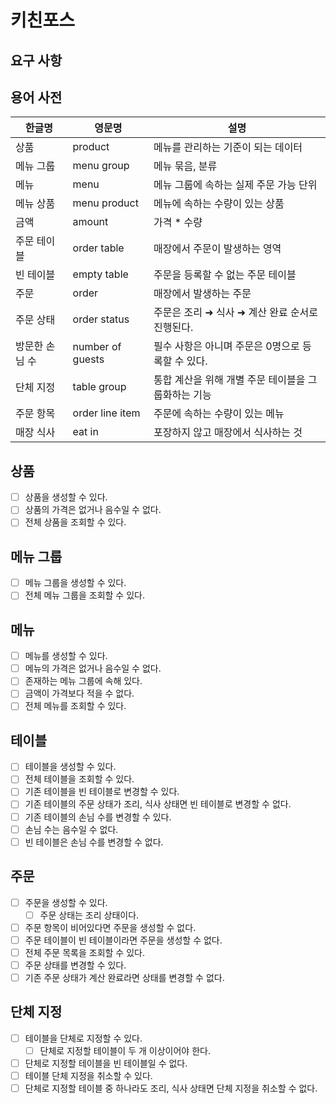 # 키친포스

## 요구 사항

## 용어 사전

| 한글명 | 영문명 | 설명 |
| --- | --- | --- |
| 상품 | product | 메뉴를 관리하는 기준이 되는 데이터 |
| 메뉴 그룹 | menu group | 메뉴 묶음, 분류 |
| 메뉴 | menu | 메뉴 그룹에 속하는 실제 주문 가능 단위 |
| 메뉴 상품 | menu product | 메뉴에 속하는 수량이 있는 상품 |
| 금액 | amount | 가격 * 수량 |
| 주문 테이블 | order table | 매장에서 주문이 발생하는 영역 |
| 빈 테이블 | empty table | 주문을 등록할 수 없는 주문 테이블 |
| 주문 | order | 매장에서 발생하는 주문 |
| 주문 상태 | order status | 주문은 조리 ➜ 식사 ➜ 계산 완료 순서로 진행된다. |
| 방문한 손님 수 | number of guests | 필수 사항은 아니며 주문은 0명으로 등록할 수 있다. |
| 단체 지정 | table group | 통합 계산을 위해 개별 주문 테이블을 그룹화하는 기능 |
| 주문 항목 | order line item | 주문에 속하는 수량이 있는 메뉴 |
| 매장 식사 | eat in | 포장하지 않고 매장에서 식사하는 것 |


## 상품
- [ ] 상품을 생성할 수 있다.
- [ ] 상품의 가격은 없거나 음수일 수 없다.
- [ ] 전체 상품을 조회할 수 있다.

## 메뉴 그룹
- [ ] 메뉴 그룹을 생성할 수 있다.
- [ ] 전체 메뉴 그룹을 조회할 수 있다.

## 메뉴
- [ ] 메뉴를 생성할 수 있다.
- [ ] 메뉴의 가격은 없거나 음수일 수 없다.
- [ ] 존재하는 메뉴 그룹에 속해 있다.
- [ ] 금액이 가격보다 적을 수 없다.
- [ ] 전체 메뉴를 조회할 수 있다.

## 테이블
- [ ] 테이블을 생성할 수 있다.
- [ ] 전체 테이블을 조회할 수 있다.
- [ ] 기존 테이블을 빈 테이블로 변경할 수 있다.
- [ ] 기존 테이블의 주문 상태가 조리, 식사 상태면 빈 테이블로 변경할 수 없다.
- [ ] 기존 테이블의 손님 수를 변경할 수 있다.
- [ ] 손님 수는 음수일 수 없다.
- [ ] 빈 테이블은 손님 수를 변경할 수 없다.

## 주문
- [ ] 주문을 생성할 수 있다.
  - [ ] 주문 상태는 조리 상태이다.
- [ ] 주문 항목이 비어있다면 주문을 생성할 수 없다.
- [ ] 주문 테이블이 빈 테이블이라면 주문을 생성할 수 없다.
- [ ] 전체 주문 목록을 조회할 수 있다.
- [ ] 주문 상태를 변경할 수 있다.
- [ ] 기존 주문 상태가 계산 완료라면 상태를 변경할 수 없다.

## 단체 지정
- [ ] 테이블을 단체로 지정할 수 있다.
  - [ ] 단체로 지정할 테이블이 두 개 이상이어야 한다.
- [ ] 단체로 지정할 테이블을 빈 테이블일 수 없다.
- [ ] 테이블 단체 지정을 취소할 수 있다.
- [ ] 단체로 지정할 테이블 중 하나라도 조리, 식사 상태면 단체 지정을 취소할 수 없다.
